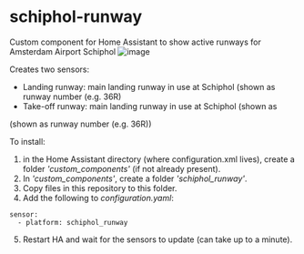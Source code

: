# schiphol-runway
Custom component for Home Assistant to show active runways for Amsterdam Airport Schiphol
![image](https://user-images.githubusercontent.com/76779836/110947712-cd461580-8340-11eb-9db8-d96a39bd52b9.png)

Creates two sensors:

- Landing runway: main landing runway in use at Schiphol (shown as runway number (e.g. 36R)
- Take-off runway: main landing runway in use at Schiphol (shown as 

(shown as runway number (e.g. 36R))

To install:

1) in the Home Assistant directory (where configuration.xml lives), create a folder *'custom_components'* (if not already present).
2) In *'custom_components'*, create a folder *'schiphol_runway'*.
3) Copy files in this repository to this folder. 
4) Add the following to *configuration.yaml*:
```
sensor:
  - platform: schiphol_runway
```
5) Restart HA and wait for the sensors to update (can take up to a minute).
